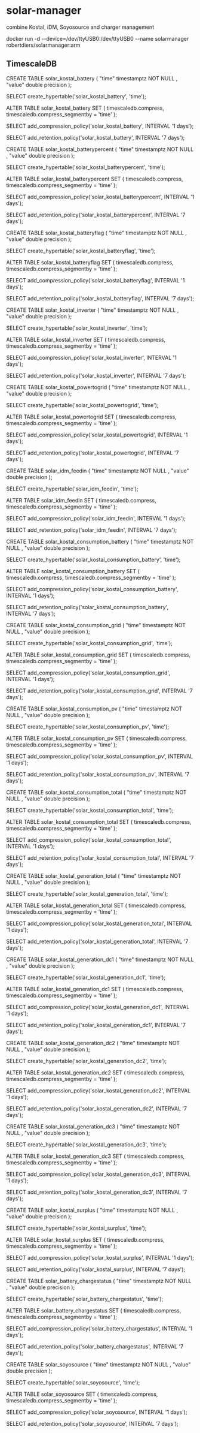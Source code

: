 # solar-manager

combine Kostal, iDM, Soyosource and charger management


docker run -d --device=/dev/ttyUSB0:/dev/ttyUSB0 --name solarmanager robertdiers/solarmanager:arm


## TimescaleDB

CREATE TABLE solar_kostal_battery ( "time" timestamptz NOT NULL , "value" double precision
);

SELECT create_hypertable('solar_kostal_battery', 'time');

ALTER TABLE solar_kostal_battery SET ( timescaledb.compress, timescaledb.compress_segmentby = 'time' );

SELECT add_compression_policy('solar_kostal_battery', INTERVAL '1 days');

SELECT add_retention_policy('solar_kostal_battery', INTERVAL '7 days');

CREATE TABLE solar_kostal_batterypercent ( "time" timestamptz NOT NULL , "value" double precision
);

SELECT create_hypertable('solar_kostal_batterypercent', 'time');

ALTER TABLE solar_kostal_batterypercent SET ( timescaledb.compress, timescaledb.compress_segmentby = 'time' );

SELECT add_compression_policy('solar_kostal_batterypercent', INTERVAL '1 days');

SELECT add_retention_policy('solar_kostal_batterypercent', INTERVAL '7 days');

CREATE TABLE solar_kostal_batteryflag ( "time" timestamptz NOT NULL , "value" double precision
);

SELECT create_hypertable('solar_kostal_batteryflag', 'time');

ALTER TABLE solar_kostal_batteryflag SET ( timescaledb.compress, timescaledb.compress_segmentby = 'time' );

SELECT add_compression_policy('solar_kostal_batteryflag', INTERVAL '1 days');

SELECT add_retention_policy('solar_kostal_batteryflag', INTERVAL '7 days');

CREATE TABLE solar_kostal_inverter ( "time" timestamptz NOT NULL , "value" double precision
);

SELECT create_hypertable('solar_kostal_inverter', 'time');

ALTER TABLE solar_kostal_inverter SET ( timescaledb.compress, timescaledb.compress_segmentby = 'time' );

SELECT add_compression_policy('solar_kostal_inverter', INTERVAL '1 days');

SELECT add_retention_policy('solar_kostal_inverter', INTERVAL '7 days');

CREATE TABLE solar_kostal_powertogrid ( "time" timestamptz NOT NULL , "value" double precision
);

SELECT create_hypertable('solar_kostal_powertogrid', 'time');

ALTER TABLE solar_kostal_powertogrid SET ( timescaledb.compress, timescaledb.compress_segmentby = 'time' );

SELECT add_compression_policy('solar_kostal_powertogrid', INTERVAL '1 days');

SELECT add_retention_policy('solar_kostal_powertogrid', INTERVAL '7 days');

CREATE TABLE solar_idm_feedin ( "time" timestamptz NOT NULL , "value" double precision
);

SELECT create_hypertable('solar_idm_feedin', 'time');

ALTER TABLE solar_idm_feedin SET ( timescaledb.compress, timescaledb.compress_segmentby = 'time' );

SELECT add_compression_policy('solar_idm_feedin', INTERVAL '1 days');

SELECT add_retention_policy('solar_idm_feedin', INTERVAL '7 days');

CREATE TABLE solar_kostal_consumption_battery ( "time" timestamptz NOT NULL , "value" double precision
);

SELECT create_hypertable('solar_kostal_consumption_battery', 'time');

ALTER TABLE solar_kostal_consumption_battery SET ( timescaledb.compress, timescaledb.compress_segmentby = 'time' );

SELECT add_compression_policy('solar_kostal_consumption_battery', INTERVAL '1 days');

SELECT add_retention_policy('solar_kostal_consumption_battery', INTERVAL '7 days');

CREATE TABLE solar_kostal_consumption_grid ( "time" timestamptz NOT NULL , "value" double precision
);

SELECT create_hypertable('solar_kostal_consumption_grid', 'time');

ALTER TABLE solar_kostal_consumption_grid SET ( timescaledb.compress, timescaledb.compress_segmentby = 'time' );

SELECT add_compression_policy('solar_kostal_consumption_grid', INTERVAL '1 days');

SELECT add_retention_policy('solar_kostal_consumption_grid', INTERVAL '7 days');

CREATE TABLE solar_kostal_consumption_pv ( "time" timestamptz NOT NULL , "value" double precision
);

SELECT create_hypertable('solar_kostal_consumption_pv', 'time');

ALTER TABLE solar_kostal_consumption_pv SET ( timescaledb.compress, timescaledb.compress_segmentby = 'time' );

SELECT add_compression_policy('solar_kostal_consumption_pv', INTERVAL '1 days');

SELECT add_retention_policy('solar_kostal_consumption_pv', INTERVAL '7 days');

CREATE TABLE solar_kostal_consumption_total ( "time" timestamptz NOT NULL , "value" double precision
);

SELECT create_hypertable('solar_kostal_consumption_total', 'time');

ALTER TABLE solar_kostal_consumption_total SET ( timescaledb.compress, timescaledb.compress_segmentby = 'time' );

SELECT add_compression_policy('solar_kostal_consumption_total', INTERVAL '1 days');

SELECT add_retention_policy('solar_kostal_consumption_total', INTERVAL '7 days');

CREATE TABLE solar_kostal_generation_total ( "time" timestamptz NOT NULL , "value" double precision
);

SELECT create_hypertable('solar_kostal_generation_total', 'time');

ALTER TABLE solar_kostal_generation_total SET ( timescaledb.compress, timescaledb.compress_segmentby = 'time' );

SELECT add_compression_policy('solar_kostal_generation_total', INTERVAL '1 days');

SELECT add_retention_policy('solar_kostal_generation_total', INTERVAL '7 days');

CREATE TABLE solar_kostal_generation_dc1 ( "time" timestamptz NOT NULL , "value" double precision
);

SELECT create_hypertable('solar_kostal_generation_dc1', 'time');

ALTER TABLE solar_kostal_generation_dc1 SET ( timescaledb.compress, timescaledb.compress_segmentby = 'time' );

SELECT add_compression_policy('solar_kostal_generation_dc1', INTERVAL '1 days');

SELECT add_retention_policy('solar_kostal_generation_dc1', INTERVAL '7 days');

CREATE TABLE solar_kostal_generation_dc2 ( "time" timestamptz NOT NULL , "value" double precision
);

SELECT create_hypertable('solar_kostal_generation_dc2', 'time');

ALTER TABLE solar_kostal_generation_dc2 SET ( timescaledb.compress, timescaledb.compress_segmentby = 'time' );

SELECT add_compression_policy('solar_kostal_generation_dc2', INTERVAL '1 days');

SELECT add_retention_policy('solar_kostal_generation_dc2', INTERVAL '7 days');

CREATE TABLE solar_kostal_generation_dc3 ( "time" timestamptz NOT NULL , "value" double precision
);

SELECT create_hypertable('solar_kostal_generation_dc3', 'time');

ALTER TABLE solar_kostal_generation_dc3 SET ( timescaledb.compress, timescaledb.compress_segmentby = 'time' );

SELECT add_compression_policy('solar_kostal_generation_dc3', INTERVAL '1 days');

SELECT add_retention_policy('solar_kostal_generation_dc3', INTERVAL '7 days');

CREATE TABLE solar_kostal_surplus ( "time" timestamptz NOT NULL , "value" double precision
);

SELECT create_hypertable('solar_kostal_surplus', 'time');

ALTER TABLE solar_kostal_surplus SET ( timescaledb.compress, timescaledb.compress_segmentby = 'time' );

SELECT add_compression_policy('solar_kostal_surplus', INTERVAL '1 days');

SELECT add_retention_policy('solar_kostal_surplus', INTERVAL '7 days');

CREATE TABLE solar_battery_chargestatus ( "time" timestamptz NOT NULL , "value" double precision
);

SELECT create_hypertable('solar_battery_chargestatus', 'time');

ALTER TABLE solar_battery_chargestatus SET ( timescaledb.compress, timescaledb.compress_segmentby = 'time' );

SELECT add_compression_policy('solar_battery_chargestatus', INTERVAL '1 days');

SELECT add_retention_policy('solar_battery_chargestatus', INTERVAL '7 days');

CREATE TABLE solar_soyosource ( "time" timestamptz NOT NULL , "value" double precision
);

SELECT create_hypertable('solar_soyosource', 'time');

ALTER TABLE solar_soyosource SET ( timescaledb.compress, timescaledb.compress_segmentby = 'time' );

SELECT add_compression_policy('solar_soyosource', INTERVAL '1 days');

SELECT add_retention_policy('solar_soyosource', INTERVAL '7 days');
